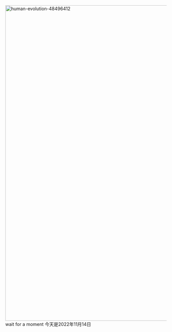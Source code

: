 <img width="987" alt="human-evolution-48496412" src="https://user-images.githubusercontent.com/34678406/201607830-c2ae1be1-9d56-4575-8b08-fcf72b253af6.png">
wait for a moment
今天是2022年11月14日
